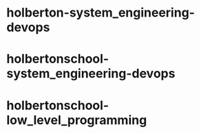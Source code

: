 # holberton-system_engineering-devops
# holbertonschool-system_engineering-devops
# holbertonschool-low_level_programming
